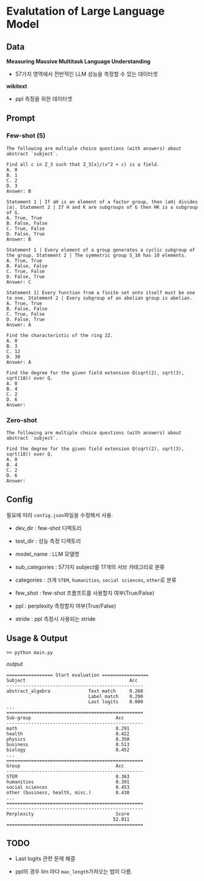 # Evalutation of Large Language Model

## Data

**Measuring Massive Multitask Language Understanding**

- 57가지 영역에서 전반적인 LLM 성능을 측정할 수 있는 데이터셋

**wikitext**

- ppl 측정을 위한 데이터셋

## Prompt

### Few-shot (5)
```
The following are multiple choice questions (with answers) about  abstract `subject`.

Find all c in Z_3 such that Z_3[x]/(x^2 + c) is a field.
A. 0
B. 1
C. 2
D. 3
Answer: B

Statement 1 | If aH is an element of a factor group, then |aH| divides |a|. Statement 2 | If H and K are subgroups of G then HK is a subgroup of G.
A. True, True
B. False, False
C. True, False
D. False, True
Answer: B

Statement 1 | Every element of a group generates a cyclic subgroup of the group. Statement 2 | The symmetric group S_10 has 10 elements.
A. True, True
B. False, False
C. True, False
D. False, True
Answer: C

Statement 1| Every function from a finite set onto itself must be one to one. Statement 2 | Every subgroup of an abelian group is abelian.
A. True, True
B. False, False
C. True, False
D. False, True
Answer: A

Find the characteristic of the ring 2Z.
A. 0
B. 3
C. 12
D. 30
Answer: A

Find the degree for the given field extension Q(sqrt(2), sqrt(3), sqrt(18)) over Q.
A. 0
B. 4
C. 2
D. 6
Answer:
```

### Zero-shot

```
The following are multiple choice questions (with answers) about  abstract `subject`.

Find the degree for the given field extension Q(sqrt(2), sqrt(3), sqrt(18)) over Q.
A. 0
B. 4
C. 2
D. 6
Answer:
```

## Config

필요에 따라 `config.json`파일을 수정해서 사용.

- dev_dir : few-shot 디렉토리

- test_dir : 성능 측정 디렉토리

- model_name : LLM 모델명

- sub_categories : 57가지 subject를 17개의 서브 카테고리로 분류

- categories : 크게 `STEM`, `humanities`, `social sciences`, `other`로 분류

- few_shot : few-shot 프롬프트를 사용할지 여부(True/False)

- ppl : perplexity 측정할지 여부(True/False)

- stride : ppl 측정시 사용되는 stride

## Usage & Output

```
>> python main.py
```
_output_
```
================= Start evaluation =================
Subject                                      Acc  
--------------------------------------------------
abstract_algebra              Text match     0.260
                              Label match    0.290
                              Last logits    0.000
...
==================================================
Sub-group                               Acc  
--------------------------------------------------
math                                    0.291
health                                  0.422
physics                                 0.350
business                                0.513
biology                                 0.452
...
==================================================
Group                                   Acc  
--------------------------------------------------
STEM                                    0.363
humanities                              0.391
social sciences                         0.453
other (business, health, misc.)         0.438
...
==================================================
--------------------------------------------------
Perplexity                              Score
                                       52.011
==================================================

```

## TODO

- Last logits 관련 문제 해결

- ppl의 경우 llm 마다 `max_length`가져오는 법이 다름.
